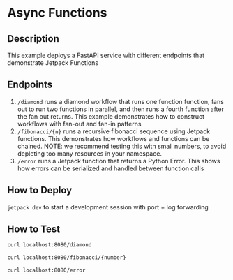 # Async Functions

## Description
This example deploys a FastAPI service with different endpoints that demonstrate Jetpack Functions

## Endpoints

1. `/diamond` runs a diamond workflow that runs one function function, fans out to run two functions in parallel, and then runs a fourth function after the fan out returns. This example demonstrates how to construct workflows with fan-out and fan-in patterns
2. `/fibonacci/{n}` runs a recursive fibonacci sequence using Jetpack functions. This demonstrates how workflows and functions can be chained. NOTE: we recommend testing this with small numbers, to avoid depleting too many resources in your namespace.
3. `/error` runs a Jetpack function that returns a Python Error. This shows how errors can be serialized and handled between function calls

## How to Deploy
`jetpack dev` to start a development session with port + log forwarding

## How to Test

```bash
curl localhost:8080/diamond

curl localhost:8080/fibonacci/{number}

curl localhost:8080/error

```